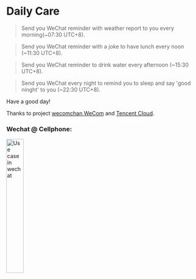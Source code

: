 # Daily Care

> Send you WeChat reminder with weather report to you every morning(~07:30 UTC+8).

> Send you WeChat reminder with a joke to have lunch every noon (~11:30 UTC+8).

> Send you WeChat reminder to drink water every afternoon (~15:30 UTC+8).

> Send you WeChat every night to remind you to sleep and say 'good ninght' to you (~22:30 UTC+8).

Have a good day!

Thanks to project [wecomchan](https://github.com/easychen/wecomchan),[WeCom](https://work.weixin.qq.com/) and [Tencent Cloud](https://cloud.tencent.com/).

### Wechat @ Cellphone:

<img src="https://user-images.githubusercontent.com/16299874/126859258-787be121-bbe7-477e-b10e-67cce368904a.PNG" width = "30%" height = "30%" alt= "Use case in wechat" />


